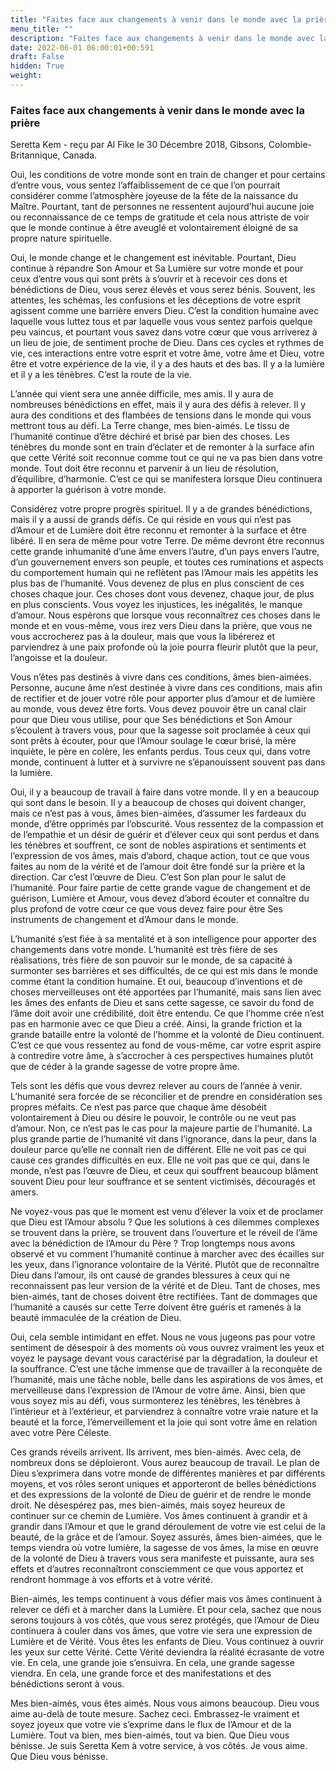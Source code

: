 ```yaml
---
title: "Faites face aux changements à venir dans le monde avec la prière"
menu_title: ""
description: "Faites face aux changements à venir dans le monde avec la prière"
date: 2022-06-01 06:00:01+00:591
draft: False
hidden: True
weight:
---
```

### Faites face aux changements à venir dans le monde avec la prière

Seretta Kem - reçu par Al Fike le 30 Décembre 2018, Gibsons, Colombie-Britannique, Canada.

Oui, les conditions de votre monde sont en train de changer et pour certains d’entre vous, vous sentez l’affaiblissement de ce que l’on pourrait considérer comme l’atmosphère joyeuse de la fête de la naissance du Maître. Pourtant, tant de personnes ne ressentent aujourd’hui aucune joie ou reconnaissance de ce temps de gratitude et cela nous attriste de voir que le monde continue à être aveuglé et volontairement éloigné de sa propre nature spirituelle.

Oui, le monde change et le changement est inévitable. Pourtant, Dieu continue à répandre Son Amour et Sa Lumière sur votre monde et pour ceux d’entre vous qui sont prêts à s’ouvrir et à recevoir ces dons et bénédictions de Dieu, vous serez élevés et vous serez bénis. Souvent, les attentes, les schémas, les confusions et les déceptions de votre esprit agissent comme une barrière envers Dieu. C’est la condition humaine avec laquelle vous luttez tous et par laquelle vous vous sentez parfois quelque peu vaincus, et pourtant vous savez dans votre cœur que vous arriverez à un lieu de joie, de sentiment proche de Dieu. Dans ces cycles et rythmes de vie, ces interactions entre votre esprit et votre âme, votre âme et Dieu, votre être et votre expérience de la vie, il y a des hauts et des bas. Il y a la lumière et il y a les ténèbres. C’est la route de la vie.

L’année qui vient sera une année difficile, mes amis. Il y aura de nombreuses bénédictions en effet, mais il y aura des défis à relever. Il y aura des conditions et des flambées de tensions dans le monde qui vous mettront tous au défi. La Terre change, mes bien-aimés. Le tissu de l’humanité continue d’être déchiré et brisé par bien des choses. Les ténèbres du monde sont en train d’éclater et de remonter à la surface afin que cette Vérité soit reconnue comme tout ce qui ne va pas bien dans votre monde. Tout doit être reconnu et parvenir à un lieu de résolution, d’équilibre, d’harmonie. C’est ce qui se manifestera lorsque Dieu continuera à apporter la guérison à votre monde.

Considérez votre propre progrès spirituel. Il y a de grandes bénédictions, mais il y a aussi de grands défis. Ce qui réside en vous qui n’est pas d’Amour et de Lumière doit être reconnu et remonter à la surface et être libéré. Il en sera de même pour votre Terre. De même devront être reconnus cette grande inhumanité d’une âme envers l’autre, d’un pays envers l’autre, d’un gouvernement envers son peuple, et toutes ces ruminations et aspects du comportement humain qui ne reflètent pas l’Amour mais les appétits les plus bas de l’humanité. Vous devenez de plus en plus conscient de ces choses chaque jour. Ces choses dont vous devenez, chaque jour, de plus en plus conscients. Vous voyez les injustices, les inégalités, le manque d’amour. Nous espérons que lorsque vous reconnaîtrez ces choses dans le monde et en vous-même, vous irez vers Dieu dans la prière, que vous ne vous accrocherez pas à la douleur, mais que vous la libérerez et parviendrez à une paix profonde où la joie pourra fleurir plutôt que la peur, l’angoisse et la douleur.

Vous n’êtes pas destinés à vivre dans ces conditions, âmes bien-aimées. Personne, aucune âme n’est destinée à vivre dans ces conditions, mais afin de rectifier et de jouer votre rôle pour apporter plus d’amour et de lumière au monde, vous devez être forts. Vous devez pouvoir être un canal clair pour que Dieu vous utilise, pour que Ses bénédictions et Son Amour s’écoulent à travers vous, pour que la sagesse soit proclamée à ceux qui sont prêts à écouter, pour que l’Amour soulage le cœur brisé, la mère inquiète, le père en colère, les enfants perdus. Tous ceux qui, dans votre monde, continuent à lutter et à survivre ne s’épanouissent souvent pas dans la lumière.

Oui, il y a beaucoup de travail à faire dans votre monde. Il y en a beaucoup qui sont dans le besoin. Il y a beaucoup de choses qui doivent changer, mais ce n’est pas à vous, âmes bien-aimées, d’assumer les fardeaux du monde, d’être opprimés par l’obscurité. Vous ressentez de la compassion et de l’empathie et un désir de guérir et d’élever ceux qui sont perdus et dans les ténèbres et souffrent, ce sont de nobles aspirations et sentiments et l’expression de vos âmes, mais d’abord, chaque action, tout ce que vous faites au nom de la vérité et de l’amour doit être fondé sur la prière et la direction. Car c’est l’œuvre de Dieu. C’est Son plan pour le salut de l’humanité. Pour faire partie de cette grande vague de changement et de guérison, Lumière et Amour, vous devez d’abord écouter et connaître du plus profond de votre cœur ce que vous devez faire pour être Ses instruments de changement et d’Amour dans le monde.

L’humanité s’est fiée à sa mentalité et à son intelligence pour apporter des changements dans votre monde. L’humanité est très fière de ses réalisations, très fière de son pouvoir sur le monde, de sa capacité à surmonter ses barrières et ses difficultés, de ce qui est mis dans le monde comme étant la condition humaine. Et oui, beaucoup d’inventions et de choses merveilleuses ont été apportées par l’humanité, mais sans lien avec les âmes des enfants de Dieu et sans cette sagesse, ce savoir du fond de l’âme doit avoir une crédibilité, doit être entendu. Ce que l’homme crée n’est pas en harmonie avec ce que Dieu a créé. Ainsi, la grande friction et la grande bataille entre la volonté de l’homme et la volonté de Dieu continuent. C’est ce que vous ressentez au fond de vous-même, car votre esprit aspire à contredire votre âme, à s’accrocher à ces perspectives humaines plutôt que de céder à la grande sagesse de votre propre âme.

Tels sont les défis que vous devrez relever au cours de l’année à venir. L’humanité sera forcée de se réconcilier et de prendre en considération ses propres méfaits. Ce n’est pas parce que chaque âme désobéit volontairement à Dieu ou désire le pouvoir, le contrôle ou ne veut pas d’amour. Non, ce n’est pas le cas pour la majeure partie de l’humanité. La plus grande partie de l’humanité vit dans l’ignorance, dans la peur, dans la douleur parce qu’elle ne connaît rien de différent. Elle ne voit pas ce qui cause ces grandes difficultés en eux. Elle ne voit pas que ce qui, dans le monde, n’est pas l’œuvre de Dieu, et ceux qui souffrent beaucoup blâment souvent Dieu pour leur souffrance et se sentent victimisés, découragés et amers.

Ne voyez-vous pas que le moment est venu d’élever la voix et de proclamer que Dieu est l’Amour absolu ? Que les solutions à ces dilemmes complexes se trouvent dans la prière, se trouvent dans l’ouverture et le réveil de l’âme avec la bénédiction de l’Amour du Père ? Trop longtemps nous avons observé et vu comment l’humanité continue à marcher avec des écailles sur les yeux, dans l’ignorance volontaire de la Vérité. Plutôt que de reconnaître Dieu dans l’amour, ils ont causé de grandes blessures à ceux qui ne reconnaissent pas leur version de la vérité et de Dieu. Tant de choses, mes bien-aimés, tant de choses doivent être rectifiées. Tant de dommages que l’humanité a causés sur cette Terre doivent être guéris et ramenés à la beauté immaculée de la création de Dieu.

Oui, cela semble intimidant en effet. Nous ne vous jugeons pas pour votre sentiment de désespoir à des moments où vous ouvrez vraiment les yeux et voyez le paysage devant vous caractérisé par la dégradation, la douleur et la souffrance. C’est une tâche immense que de travailler à la reconquête de l’humanité, mais une tâche noble, belle dans les aspirations de vos âmes, et merveilleuse dans l’expression de l’Amour de votre âme. Ainsi, bien que vous soyez mis au défi, vous surmonterez les ténèbres, les ténèbres à l’intérieur et à l’extérieur, et parviendrez à connaître votre vraie nature et la beauté et la force, l’émerveillement et la joie qui sont votre âme en relation avec votre Père Céleste.

Ces grands réveils arrivent. Ils arrivent, mes bien-aimés. Avec cela, de nombreux dons se déploieront. Vous aurez beaucoup de travail. Le plan de Dieu s’exprimera dans votre monde de différentes manières et par différents moyens, et vos rôles seront uniques et apporteront de belles bénédictions et des expressions de la volonté de Dieu de guérir et de rendre le monde droit. Ne désespérez pas, mes bien-aimés, mais soyez heureux de continuer sur ce chemin de Lumière. Vos âmes continuent à grandir et à grandir dans l’Amour et que le grand déroulement de votre vie est celui de la beauté, de la grâce et de l’amour. Soyez assurés, âmes bien-aimées, que le temps viendra où votre lumière, la sagesse de vos âmes, la mise en œuvre de la volonté de Dieu à travers vous sera manifeste et puissante, aura ses effets et d’autres reconnaîtront consciemment ce que vous apportez et rendront hommage à vos efforts et à votre vérité.

Bien-aimés, les temps continuent à vous défier mais vos âmes continuent à relever ce défi et à marcher dans la Lumière. Et pour cela, sachez que nous serons toujours à vos côtés, que vous serez protégés, que l’Amour de Dieu continuera à couler dans vos âmes, que votre vie sera une expression de Lumière et de Vérité. Vous êtes les enfants de Dieu. Vous continuez à ouvrir les yeux sur cette Vérité. Cette Vérité deviendra la réalité écrasante de votre vie. En cela, une grande joie s’ensuivra. En cela, une grande sagesse viendra. En cela, une grande force et des manifestations et des bénédictions seront à vous.

Mes bien-aimés, vous êtes aimés. Nous vous aimons beaucoup. Dieu vous aime au-delà de toute mesure. Sachez ceci. Embrassez-le vraiment et soyez joyeux que votre vie s’exprime dans le flux de l’Amour et de la Lumière. Tout va bien, mes bien-aimés, tout va bien. Que Dieu vous bénisse. Je suis Seretta Kem à votre service, à vos côtés. Je vous aime. Que Dieu vous bénisse.
